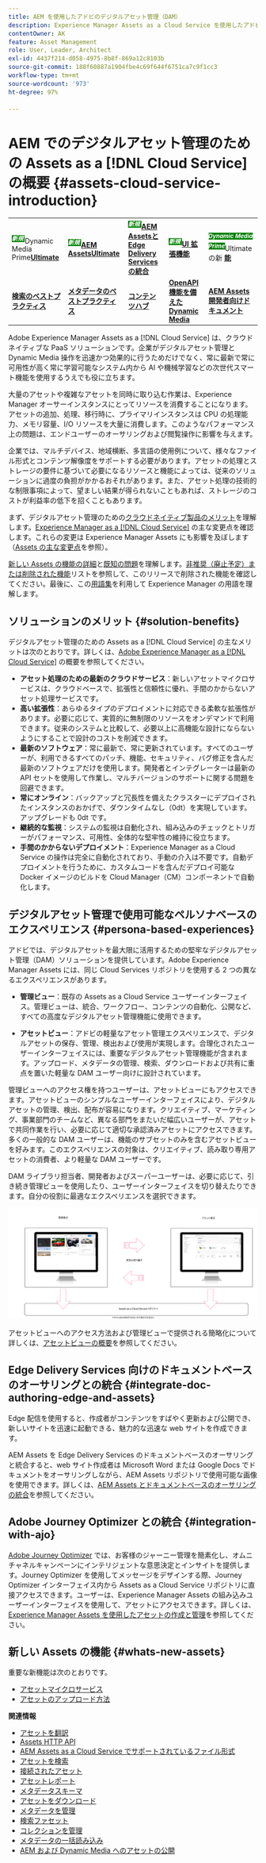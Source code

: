 ```yaml
---
title: AEM を使用したアドビのデジタルアセット管理（DAM）
description: Experience Manager Assets as a Cloud Service を使用したアドビのデジタルアセット管理（DAM）の使用方法と管理方法について説明します。
contentOwner: AK
feature: Asset Management
role: User, Leader, Architect
exl-id: 4437f214-d058-4975-8b8f-869a12c8103b
source-git-commit: 188f60887a1904fbe4c69f644f6751ca7c9f1cc3
workflow-type: tm+mt
source-wordcount: '973'
ht-degree: 97%

---
```



# AEM でのデジタルアセット管理のための Assets as a [!DNL Cloud Service] の概要 {#assets-cloud-service-introduction}

<!-- Need review information from gklebus -->

<table>
    <tr>
        <td>
            <sup style= "background-color:#008000; color:#FFFFFF; font-weight:bold"><i> 新規 </i></sup>Dynamic Media Prime<a href="/help/assets/dynamic-media/dm-prime-ultimate.md"><b>Ultimate</b></a>
        </td>
        <td>
            <sup style= "background-color:#008000; color:#FFFFFF; font-weight:bold"><i> 新規 </i></sup> <a href="/help/assets/assets-ultimate-overview.md"><b>AEM AssetsUltimate</b></a>
        </td>
        <td>
            <sup style= "background-color:#008000; color:#FFFFFF; font-weight:bold"><i> 新規 </i></sup> <a href="/help/assets/integrate-aem-assets-edge-delivery-services.md"><b>AEM AssetsとEdge Delivery Servicesの統合 </b></a>
        </td>
        <td>
            <sup style= "background-color:#008000; color:#FFFFFF; font-weight:bold"><i> 新規 </i></sup><a href="/help/assets/aem-assets-view-ui-extensibility.md"><b>UI 拡張機能 </b></a>
        </td>
          <td>
            <sup style= "background-color:#008000; color:#FFFFFF; font-weight:bold"><i>Dynamic Media Prime</i></sup>Ultimateの新 <a href="/help/assets/dynamic-media/enable-dynamic-media-prime-and-ultimate.md"><b> 能 </b></a>
        </td>
    </tr>
    <tr>
        <td>
            <a href="/help/assets/search-best-practices.md"><b>検索のベストプラクティス</b></a>
        </td>
        <td>
            <a href="/help/assets/metadata-best-practices.md"><b>メタデータのベストプラクティス</b></a>
        </td>
        <td>
            <a href="/help/assets/product-overview.md"><b>コンテンツハブ</b></a>
        </td>
        <td>
            <a href="/help/assets/dynamic-media-open-apis-overview.md"><b>OpenAPI 機能を備えた Dynamic Media</b></a>
        </td>
        <td>
            <a href="https://developer.adobe.com/experience-cloud/experience-manager-apis/"><b>AEM Assets 開発者向けドキュメント</b></a>
        </td>
    </tr>
</table>

Adobe Experience Manager Assets as a [!DNL Cloud Service] は、クラウドネイティブな PaaS ソリューションです。企業がデジタルアセット管理と Dynamic Media 操作を迅速かつ効果的に行うためだけでなく、常に最新で常に可用性が高く常に学習可能なシステム内から AI や機械学習などの次世代スマート機能を使用するうえでも役に立ちます。

大量のアセットや複雑なアセットを同時に取り込む作業は、Experience Manager オーサーインスタンスにとってリソースを消費することになります。アセットの追加、処理、移行時に、プライマリインスタンスは CPU の処理能力、メモリ容量、I/O リソースを大量に消費します。このようなパフォーマンス上の問題は、エンドユーザーのオーサリングおよび閲覧操作に影響を与えます。

企業では、マルチデバイス、地域横断、多言語の使用例について、様々なファイル形式とコンテンツ解像度をサポートする必要があります。アセットの処理とストレージの要件に基づいて必要になるリソースと機能によっては、従来のソリューションに過度の負担がかかるおそれがあります。また、アセット処理の技術的な制限事項によって、望ましい結果が得られないこともあれば、ストレージのコストが利益率の低下を招くこともあります。

まず、デジタルアセット管理のための[クラウドネイティブ製品のメリット](#solution-benefits)を理解します。[Experience Manager as a [!DNL Cloud Service]](/help/release-notes/aem-cloud-changes.md) の主な変更点を確認します。これらの変更は Experience Manager Assets にも影響を及ぼします（[Assets の主な変更点](/help/assets/assets-cloud-changes.md)を参照）。

[新しい Assets の機能の詳細](#whats-new-assets)と[既知の問題](/help/release-notes/maintenance/latest.md)を理解します。[非推奨（廃止予定）または削除された機能](/help/release-notes/deprecated-removed-features.md)リストを参照して、このリリースで削除された機能を確認してください。最後に、この[用語集](/help/overview/terminology.md)を利用して Experience Manager の用語を理解します。

## ソリューションのメリット {#solution-benefits}

デジタルアセット管理のための Assets as a [!DNL Cloud Service] の主なメリットは次のとおりです。詳しくは、[Adobe Experience Manager as a [!DNL Cloud Service]](/help/overview/introduction.md) の概要を参照してください。

* **アセット処理のための最新のクラウドサービス**：新しいアセットマイクロサービスは、クラウドベースで、拡張性と信頼性に優れ、手間のかからないアセット処理サービスです。
* **高い拡張性**：あらゆるタイプのデプロイメントに対応できる柔軟な拡張性があります。必要に応じて、実質的に無制限のリソースをオンデマンドで利用できます。従来のシステムと比較して、必要以上に高機能な設計にならないようにすることで設計のコストを削減できます。
* **最新のソフトウェア**：常に最新で、常に更新されています。すべてのユーザーが、利用できるすべてのパッチ、機能、セキュリティ、バグ修正を含んだ最新のソフトウェアだけを使用します。開発者とインテグレーターは最新の API セットを使用して作業し、マルチバージョンのサポートに関する問題を回避できます。
* **常にオンライン**：バックアップと冗長性を備えたクラスターにデプロイされたインスタンスのおかげで、ダウンタイムなし（0dt）を実現しています。アップグレードも 0dt です。
* **継続的な監視**：システムの監視は自動化され、組み込みのチェックとトリガーがパフォーマンス、可用性、全体的な堅牢性の維持に役立ちます。
* **手間のかからないデプロイメント**：Experience Manager as a Cloud Service の操作は完全に自動化されており、手動の介入は不要です。自動デプロイメントを行うために、カスタムコードを含んだデプロイ可能な Docker イメージのビルドを Cloud Manager（CM）コンポーネントで自動化します。

## デジタルアセット管理で使用可能なペルソナベースのエクスペリエンス {#persona-based-experiences}

アドビでは、デジタルアセットを最大限に活用するための堅牢なデジタルアセット管理（DAM）ソリューションを提供しています。Adobe Experience Manager Assets には、同じ Cloud Services リポジトリを使用する 2 つの異なるエクスペリエンスがあります。

* **管理ビュー**：既存の Assets as a Cloud Service ユーザーインターフェイス。管理ビューは、統合、ワークフロー、コンテンツの自動化、公開など、すべての高度なデジタルアセット管理機能に使用できます。

* **アセットビュー**：アドビの軽量なアセット管理エクスペリエンスで、デジタルアセットの保存、管理、検出および使用が実現します。合理化されたユーザーインターフェイスには、重要なデジタルアセット管理機能が含まれます。アップロード、メタデータの管理、検索、ダウンロードおよび共有に重点を置いた軽量な DAM ユーザー向けに設計されています。

管理ビューへのアクセス権を持つユーザーは、アセットビューにもアクセスできます。アセットビューのシンプルなユーザーインターフェイスにより、デジタルアセットの管理、検出、配布が容易になります。クリエイティブ、マーケティング、事業部門のチームなど、異なる部門をまたいだ幅広いユーザーが、アセットで共同作業を行い、必要に応じて適切な承認済みアセットにアクセスできます。多くの一般的な DAM ユーザーは、機能のサブセットのみを含むアセットビューを好みます。このエクスペリエンスの対象は、クリエイティブ、読み取り専用アセットの消費者、より軽量な DAM ユーザーです。

DAM ライブラリ担当者、開発者およびスーパーユーザーは、必要に応じて、引き続き管理ビューを使用したり、ユーザーインターフェイスを切り替えたりできます。自分の役割に最適なエクスペリエンスを選択できます。

![add-tags](assets/newui-overview.svg)

アセットビューへのアクセス方法および管理ビューで提供される簡略化について詳しくは、[アセットビューの概要](/help/assets/assets-view-introduction.md)を参照してください。

## Edge Delivery Services 向けのドキュメントベースのオーサリングとの統合 {#integrate-doc-authoring-edge-and-assets}

Edge 配信を使用すると、作成者がコンテンツをすばやく更新および公開でき、新しいサイトを迅速に起動できる、魅力的な迅速な web サイトを作成できます。

AEM Assets を Edge Delivery Services のドキュメントベースのオーサリングと統合すると、web サイト作成者は Microsoft Word または Google Docs でドキュメントをオーサリングしながら、AEM Assets リポジトリで使用可能な画像を使用できます。詳しくは、[AEM Assets とドキュメントベースのオーサリングの統合](/help/edge/using.md#integrate-assets-edge)を参照してください。

## Adobe Journey Optimizer との統合 {#integration-with-ajo}

[Adobe Journey Optimizer](https://business.adobe.com/jp/products/journey-optimizer/adobe-journey-optimizer.html) では、お客様のジャーニー管理を簡素化し、オムニチャネルキャンペーンにインテリジェントな意思決定とインサイトを提供します。Journey Optimizer を使用してメッセージをデザインする際、Journey Optimizer インターフェイス内から Assets as a Cloud Service リポジトリに直接アクセスできます。ユーザーは、Experience Manager Assets の組み込みユーザーインターフェイスを使用して、アセットにアクセスできます。詳しくは、[Experience Manager Assets を使用したアセットの作成と管理](https://experienceleague.adobe.com/docs/journey-optimizer/using/content-management/assets-images/assets.html?lang=ja)を参照してください。

## 新しい Assets の機能 {#whats-new-assets}

重要な新機能は次のとおりです。

* [アセットマイクロサービス](/help/assets/asset-microservices-overview.md)
* [アセットのアップロード方法](/help/assets/add-assets.md)

**関連情報**

* [アセットを翻訳](translate-assets.md)
* [Assets HTTP API](mac-api-assets.md)
* [AEM Assets as a Cloud Service でサポートされているファイル形式](file-format-support.md)
* [アセットを検索](search-assets.md)
* [接続されたアセット](use-assets-across-connected-assets-instances.md)
* [アセットレポート](asset-reports.md)
* [メタデータスキーマ](metadata-schemas.md)
* [アセットをダウンロード](download-assets-from-aem.md)
* [メタデータを管理](manage-metadata.md)
* [検索ファセット](search-facets.md)
* [コレクションを管理](manage-collections.md)
* [メタデータの一括読み込み](metadata-import-export.md)
* [AEM および Dynamic Media へのアセットの公開](/help/assets/publish-assets-to-aem-and-dm.md)
